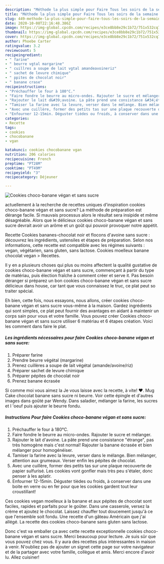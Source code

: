```yaml
---
description: "Méthode la plus simple pour Faire Tous les soirs de la semaine Cookies choco-banane végan et sans sucre"
title: "Méthode la plus simple pour Faire Tous les soirs de la semaine Cookies choco-banane végan et sans sucre"
slug: 449-methode-la-plus-simple-pour-faire-tous-les-soirs-de-la-semaine-cookies-choco-banane-vegan-et-sans-sucre
date: 2020-10-08T22:16:48.386Z
image: https://img-global.cpcdn.com/recipes/e3ce8bb8e29c1b72/751x532cq70/cookies-choco-banane-vegan-et-sans-sucre-photo-principale-de-la-recette.jpg
thumbnail: https://img-global.cpcdn.com/recipes/e3ce8bb8e29c1b72/751x532cq70/cookies-choco-banane-vegan-et-sans-sucre-photo-principale-de-la-recette.jpg
cover: https://img-global.cpcdn.com/recipes/e3ce8bb8e29c1b72/751x532cq70/cookies-choco-banane-vegan-et-sans-sucre-photo-principale-de-la-recette.jpg
author: Phoebe Carter
ratingvalue: 3.2
reviewcount: 5
recipeingredient:
- " farine"
- " beurre vgtal margarine"
- " cuillres a soupe de lait vgtal amandeavoineriz"
- " sachet de levure chimique"
- " ppites de chocolat noir"
- " banane crase"
recipeinstructions:
- "Préchauffer le four à 180°C."
- "Faire fondre le beurre au micro-ondes. Rajouter le sucre et mélanger."
- "Rajouter le lait d&#39;avoine. La pâte prend une consistance &#34;étrange&#34;, pas très homogène mais c&#39;est normal! Rajouter la banane écrasée et bien mélanger pour homogénéiser."
- "Tamiser la farine avec la levure, verser dans le mélange. Bien mélanger, attention aux grumeaux. Verser enfin les pépites de chocolat."
- "Avec une cuillère, former des petits tas sur une plaque recouverte de papier sulfurisé. Les cookies vont gonfler mais très peu s&#39;étaler, donc penser à les aplatir."
- "Enfourner 12-15min. Déguster tièdes ou froids, à conserver dans une boite en verre ou en fer pour que les cookies gardent tout leur croustillant!"
categories:
- Recette
tags:
- cookies
- chocobanane
- vgan

katakunci: cookies chocobanane vgan 
nutrition: 206 calories
recipecuisine: French
preptime: "PT28M"
cooktime: "PT49M"
recipeyield: "3"
recipecategory: Déjeuner

---
```



![Cookies choco-banane végan et sans sucre](https://img-global.cpcdn.com/recipes/e3ce8bb8e29c1b72/751x532cq70/cookies-choco-banane-vegan-et-sans-sucre-photo-principale-de-la-recette.jpg)

actuellement à la recherche de recettes uniques d'inspiration cookies choco-banane végan et sans sucre? La méthode de préparation est dérange facile. Si mauvais processus alors le résultat sera insipide et même désagréable. Alors que le délicieux cookies choco-banane végan et sans sucre devrait avoir un arôme et un goût qui pouvoir provoquer notre appétit.

Recette Cookies bananes-chocolat noir et flocons d&#39;avoine sans sucre : découvrez les ingrédients, ustensiles et étapes de préparation. Selon nos informations, cette recette est compatible avec les régimes suivants : vegan, végétarien, sans gluten, sans lactose. Cookies moelleux banane chocolat vegan &gt; Recettes.

Il y en a plusieurs choses qui plus ou moins affectent la qualité gustative de cookies choco-banane végan et sans sucre, commençant à partir du type de matériau, puis élection fraîche à comment créer et serve it. Pas besoin déranger si préparez un bon cookies choco-banane végan et sans sucre délicieux dans house, car tant que vous connaissez le truc, ce plat peut so traiter spécial.


Eh bien, cette fois, nous essayons, nous allons, créer cookies choco-banane végan et sans sucre vous-même à la maison. Gardez ingrédients qui sont simples, ce plat peut fournir des avantages en aidant à maintenir un corps sain pour vous et votre famille. Vous pouvez créer Cookies choco-banane végan et sans sucre utiliser 6 matériau et 6 étapes création. Voici les comment dans faire le plat.

<!--inarticleads1-->

##### Les ingrédients nécessaires pour faire Cookies choco-banane végan et sans sucre:

1. Préparer  farine
1. Prendre  beurre végétal (margarine)
1. Prenez  cuillères a soupe de lait végétal (amande/avoine/riz)
1. Préparer  sachet de levure chimique
1. Préparer  pépites de chocolat noir
1. Prenez  banane écrasée


Si comme moi vous aimez la Je vous laisse avec la recette, à vite! ♥. Mug Cake chocolat banane sans sucre ni beurre. Voir cette épingle et d&#39;autres images dans goûté par Wendy. Dans saladier, mélanger la farine, les sucres et l &#39;oeuf puis ajouter le beurre fondu. 

<!--inarticleads2-->

##### Instructions Pour faire Cookies choco-banane végan et sans sucre:

1. Préchauffer le four à 180°C.
1. Faire fondre le beurre au micro-ondes. Rajouter le sucre et mélanger.
1. Rajouter le lait d&#39;avoine. La pâte prend une consistance &#34;étrange&#34;, pas très homogène mais c&#39;est normal! Rajouter la banane écrasée et bien mélanger pour homogénéiser.
1. Tamiser la farine avec la levure, verser dans le mélange. Bien mélanger, attention aux grumeaux. Verser enfin les pépites de chocolat.
1. Avec une cuillère, former des petits tas sur une plaque recouverte de papier sulfurisé. Les cookies vont gonfler mais très peu s&#39;étaler, donc penser à les aplatir.
1. Enfourner 12-15min. Déguster tièdes ou froids, à conserver dans une boite en verre ou en fer pour que les cookies gardent tout leur croustillant!


Ces cookies vegan moelleux à la banane et aux pépites de chocolat sont faciles, rapides et parfaits pour le goûter. Dans une casserole, versez la crème et ajoutez le chocolat. Laissez chauffer tout doucement jusqu&#39;à ce que l&#39;ensemble soit fondu. Une recette d&#39;un gâteau Américain que j&#39;ai allégé. La recette des cookies choco-banane sans gluten sans lactose. 


Donc c'est va emballer ça avec cette recette exceptionnelle cookies choco-banane végan et sans sucre. Merci beaucoup pour lecture. Je suis sûr que vous pouvez chez vous. Il y aura des recettes plus  intéressantes in maison à venir. N'oubliez pas de ajouter un signet cette page sur votre navigateur et de la partager avec votre famille, collègue et amis. Merci encore d'avoir lu. Allez cuisiner!
